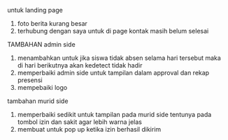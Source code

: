 
untuk landing page

1. foto berita kurang besar
2. terhubung dengan saya untuk di page kontak masih belum selesai


TAMBAHAN admin side

1. menambahkan untuk jika siswa tidak absen selama hari tersebut maka di hari berikutnya akan kedetect tidak hadir 
2. memperbaiki admin side untuk tampilan dalam approval dan rekap presensi
3. mempebaiki logo

tambahan murid side 
1. memperbaiki sedikit untuk tampilan pada murid side tentunya pada tombol izin dan sakit agar lebih warna jelas
2. membuat untuk pop up ketika izin berhasil dikirim

